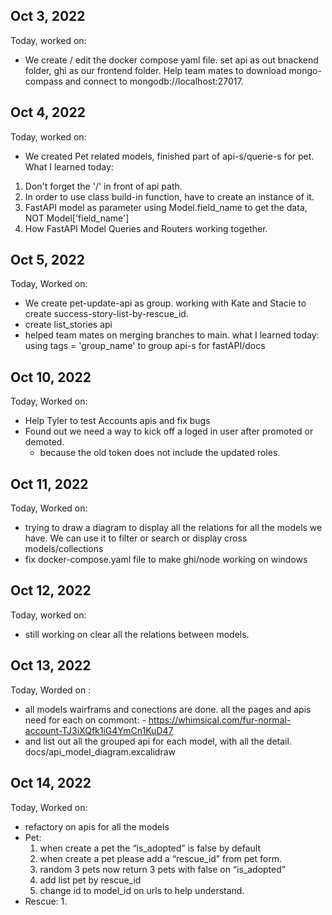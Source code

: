 ## Oct 3, 2022
Today, worked on:
- We create / edit the docker compose yaml file. set api as out bnackend folder, ghi as our frontend folder. Help team mates to download mongo-compass and connect to mongodb://localhost:27017.

## Oct 4, 2022
Today, worked on:
- We created Pet related models, finished part of api-s/querie-s for pet.
What I learned today:
1. Don't forget the '/' in front of api path.
2. In order to use class build-in function, have to create an instance of it. 
3. FastAPI model as parameter using Model.field_name to get the data, NOT Model['field_name']
4. How FastAPI Model Queries and Routers working together.

## Oct 5, 2022
Today, Worked on:
- We create pet-update-api as group. working with Kate and Stacie to create success-story-list-by-rescue_id.
- create list_stories api
- helped team mates on merging branches to main.
what I learned today: 
using tags = 'group_name' to group api-s for fastAPI/docs

## Oct 10, 2022
Today, Worked on:
- Help Tyler to test Accounts apis and fix bugs
- Found out we need a way to kick off a loged in user after promoted or demoted.
    * because the old token does not include the updated roles.

## Oct 11, 2022
Today, Worked on:
- trying to draw a diagram to display all the relations for all the models we have. We can use it to filter or search or display cross models/collections
- fix docker-compose.yaml file to make ghi/node working on windows

## Oct 12, 2022
Today, worked on:
- still working on clear all the relations between models.

## Oct 13, 2022
Today, Worded on :
- all models wairframs and conections are done. all the pages and apis need for each on commont: - https://whimsical.com/fur-normal-account-TJ3iXQfk1iG4YmCn1KuD47
- and list out all the grouped api for each model, with all the detail. docs/api_model_diagram.excalidraw

## Oct 14, 2022
Today, Worked on:
- refactory on apis for all the models
- Pet:
    1. when create a pet the “is_adopted” is false by default
    2. when create a pet please add a “rescue_id” from pet form.
    3. random 3 pets now return 3 pets with false on “is_adopted”
    4. add list pet by rescue_id
    5. change id to model_id on urls to help understand.
- Rescue:
    1. 